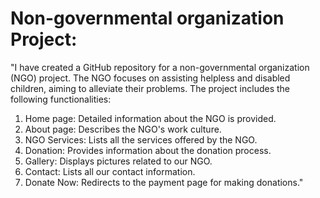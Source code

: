 # Non-governmental organization Project:
"I have created a GitHub repository for a non-governmental organization (NGO) project. The NGO focuses on assisting helpless and disabled children, aiming to alleviate their problems. The project includes the following functionalities:
1.	Home page: Detailed information about the NGO is provided.
2.	About page: Describes the NGO's work culture.
3.	NGO Services: Lists all the services offered by the NGO.
4.	Donation: Provides information about the donation process.
5.	Gallery: Displays pictures related to our NGO.
6.	Contact: Lists all our contact information.
7.	Donate Now: Redirects to the payment page for making donations."


